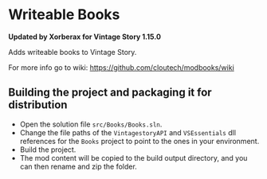 # Writeable Books
**Updated by Xorberax for Vintage Story 1.15.0**

Adds writeable books to Vintage Story.

For more info go to wiki: https://github.com/cloutech/modbooks/wiki


## Building the project and packaging it for distribution
- Open the solution file `src/Books/Books.sln`.
- Change the file paths of the `VintagestoryAPI` and `VSEssentials` dll references for the `Books` project to point to the ones in your environment.
- Build the project.
- The mod content will be copied to the build output directory, and you can then rename and zip the folder.